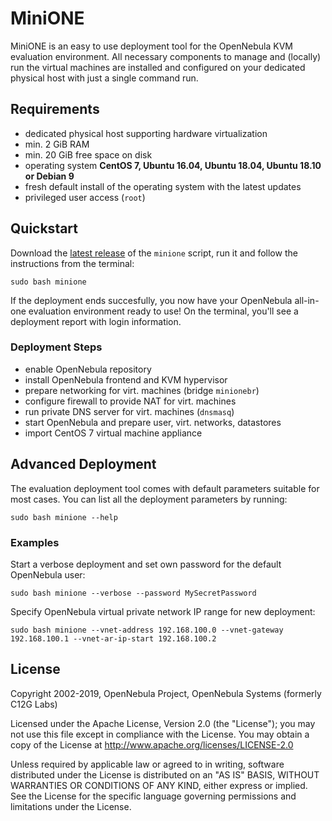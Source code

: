 # MiniONE

MiniONE is an easy to use deployment tool for the OpenNebula KVM evaluation environment. All necessary components to manage and (locally) run the virtual machines are installed and configured on your dedicated physical host with just a single command run.

## Requirements

- dedicated physical host supporting hardware virtualization
- min.  2 GiB RAM
- min. 20 GiB free space on disk
- operating system **CentOS 7, Ubuntu 16.04, Ubuntu 18.04, Ubuntu 18.10 or Debian 9**
- fresh default install of the operating system with the latest updates
- privileged user access (`root`)

## Quickstart

Download the [latest release](https://github.com/OpenNebula/minione/releases/latest) of the `minione` script, run it and follow the instructions from the terminal:

```
sudo bash minione
```

If the deployment ends succesfully, you now have your OpenNebula all-in-one evaluation environment ready to use! On the terminal, you'll see a deployment report with login information.

### Deployment Steps

- enable OpenNebula repository
- install OpenNebula frontend and KVM hypervisor
- prepare networking for virt. machines (bridge `minionebr`)
- configure firewall to provide NAT for virt. machines
- run private DNS server for virt. machines (`dnsmasq`)
- start OpenNebula and prepare user, virt. networks, datastores
- import CentOS 7 virtual machine appliance

## Advanced Deployment

The evaluation deployment tool comes with default parameters suitable for most cases. You can list all the deployment parameters by running:

```
sudo bash minione --help
```

### Examples

Start a verbose deployment and set own password for the default OpenNebula user:

```
sudo bash minione --verbose --password MySecretPassword
```

Specify OpenNebula virtual private network IP range for new deployment:

```
sudo bash minione --vnet-address 192.168.100.0 --vnet-gateway 192.168.100.1 --vnet-ar-ip-start 192.168.100.2
```

## License

Copyright 2002-2019, OpenNebula Project, OpenNebula Systems (formerly C12G Labs)

Licensed under the Apache License, Version 2.0 (the "License"); you may
not use this file except in compliance with the License. You may obtain
a copy of the License at http://www.apache.org/licenses/LICENSE-2.0

Unless required by applicable law or agreed to in writing, software
distributed under the License is distributed on an "AS IS" BASIS,
WITHOUT WARRANTIES OR CONDITIONS OF ANY KIND, either express or implied.
See the License for the specific language governing permissions and
limitations under the License.
